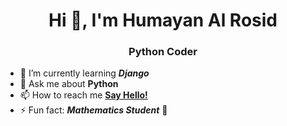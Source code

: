 
<h1 align="center">Hi 👋, I'm Humayan Al Rosid</h1>
<h3 align="center">Python Coder</h3>

<!-- ![Profile views](https://gpvc.arturio.dev/humayanalrosid)   -->

<!-- <p align="left"> <a href="https://github.com/ryo-ma/github-profile-trophy"><img src="https://github-profile-trophy.vercel.app/?username=humayanalrosid" alt="humayanalrosid" /></a> </p>
 -->
<!-- <p align="left"> <a href="https://twitter.com/humayanar" target="blank"><img src="https://img.shields.io/twitter/follow/humayanar?logo=twitter&style=for-the-badge" alt="humayanar" /></a> </p> -->

- 🌱 I’m currently learning ***Django*** 
- 💬 Ask me about **Python**
- 📫 How to reach me **[Say Hello!](mailto:humayanalrosid3@gmail.com?subject=Say%20Hello%20!!&body=Hello%20Buddy%20!!%20😄)**
- ⚡ Fun fact: ***Mathematics Student*** 🙂
